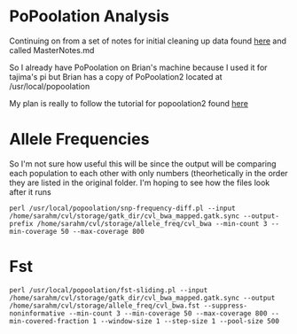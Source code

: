 # PoPoolation Analysis
Continuing on from a set of notes for initial cleaning up data found [here](https://github.com/srmarzec/CVL_SequenceAnaylsis/blob/master/MasterNotes.md) and called MasterNotes.md

So I already have PoPoolation on Brian's machine because I used it for tajima's pi but Brian has a copy of PoPoolation2 located at /usr/local/popoolation 

My plan is really to follow the tutorial for popoolation2 found [here](https://sourceforge.net/p/popoolation2/wiki/Tutorial/)

# Allele Frequencies
So I'm not sure how useful this will be since the output will be comparing each population to each other with only numbers (theorhetically in the order they are listed in the original folder. I'm hoping to see how the files look after it runs
```
perl /usr/local/popoolation/snp-frequency-diff.pl --input /home/sarahm/cvl/storage/gatk_dir/cvl_bwa_mapped.gatk.sync --output-prefix /home/sarahm/cvl/storage/allele_freq/cvl_bwa --min-count 3 --min-coverage 50 --max-coverage 800
```

# Fst 

```
perl /usr/local/popoolation/fst-sliding.pl --input /home/sarahm/cvl/storage/gatk_dir/cvl_bwa_mapped.gatk.sync --output /home/sarahm/cvl/storage/allele_freq/cvl_bwa.fst --suppress-noninformative --min-count 3 --min-coverage 50 --max-coverage 800 --min-covered-fraction 1 --window-size 1 --step-size 1 --pool-size 500
```

